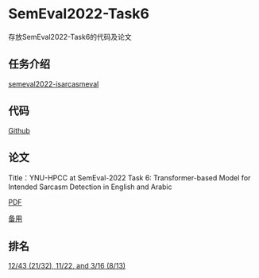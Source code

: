 # SemEval2022-Task6
存放SemEval2022-Task6的代码及论文
## 任务介绍
[semeval2022-isarcasmeval](https://sites.google.com/view/semeval2022-isarcasmeval)
## 代码
[Github](https://github.com/zgMin/SemEval2022-Task6/blob/main/semeval.ipynb)
## 论文
Title：YNU-HPCC at SemEval-2022 Task 6: Transformer-based Model for Intended Sarcasm Detection in English and Arabic

[PDF](https://aclanthology.org/2022.semeval-1.134.pdf)

[备用](https://github.com/zgMin/SemEval2022-Task6/blob/main/SemEval2022Task6.pdf)
## 排名
[12/43 (21/32), 11/22, and 3/16 (8/13)](https://codalab.lisn.upsaclay.fr/competitions/1340#results)
